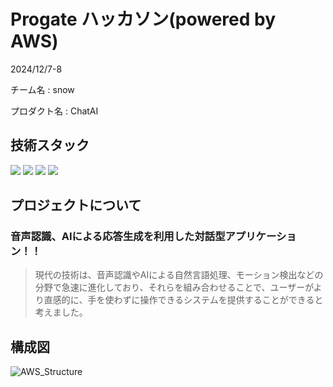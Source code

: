 # Progate ハッカソン(powered by AWS)

2024/12/7-8

チーム名 : snow

プロダクト名 : ChatAI

## 技術スタック
 <img src="https://img.shields.io/badge/-Github-181717.svg?logo=github&style=plastic"> <img src="https://img.shields.io/badge/-Amazon%20aws-232F3E.svg?logo=amazon-aws&style=plastic">  <img src="https://img.shields.io/badge/-Linux-FCC624.svg?logo=linux&style=plastic"> <img src="https://img.shields.io/badge/-Python-3776AB.svg?logo=python&style=plastic">

## プロジェクトについて

### 音声認識、AIによる応答生成を利用した対話型アプリケーション！！

> 現代の技術は、音声認識やAIによる自然言語処理、モーション検出などの分野で急速に進化しており、それらを組み合わせることで、ユーザーがより直感的に、手を使わずに操作できるシステムを提供することができると考えました。

## 構成図
![AWS_Structure](https://github.com/user-attachments/assets/2820a48e-6cbb-4484-8d5a-144d85f38b09)


